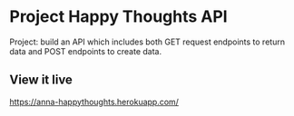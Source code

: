 # Project Happy Thoughts API
Project: build an API which includes both GET request endpoints to return data and POST endpoints to create data.


## View it live

https://anna-happythoughts.herokuapp.com/
